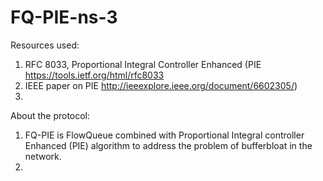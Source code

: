 # FQ-PIE-ns-3


Resources used:
  1. RFC 8033, Proportional Integral Controller Enhanced (PIE  https://tools.ietf.org/html/rfc8033 
  2. IEEE paper on PIE http://ieeexplore.ieee.org/document/6602305/)
  3. 

About the protocol: 
  1. FQ-PIE is FlowQueue combined with Proportional Integral controller Enhanced (PIE) algorithm to address the problem of bufferbloat in the network. 
  2. 
